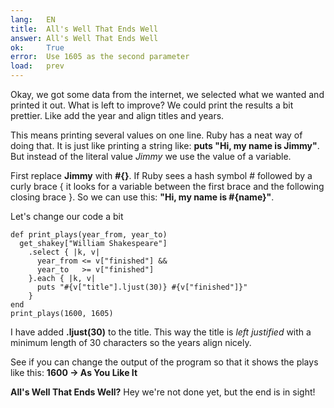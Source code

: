 ```yaml
---
lang:   EN
title:  All's Well That Ends Well
answer: All's Well That Ends Well
ok:     True
error:  Use 1605 as the second parameter
load:   prev
---
```


Okay, we got some data from the internet, we selected what we wanted and printed it out.
What is left to improve? We could print the results a bit prettier. Like add the year
and align titles and years.

This means printing several values on one line. Ruby has a neat way of doing
that. It is just like printing a string like: __puts "Hi, my name is Jimmy"__.
But instead of the literal value _Jimmy_ we use the value of a variable.

First replace __Jimmy__ with __#{}__. If Ruby sees a hash symbol # followed by a curly brace {
it looks for a variable between the first brace and the following closing brace }.
So we can use this: __"Hi, my name is \#{name}"__.

Let's change our code a bit

    def print_plays(year_from, year_to)
      get_shakey["William Shakespeare"]
        .select { |k, v|
          year_from <= v["finished"] &&
          year_to   >= v["finished"]
        }.each { |k, v|
          puts "#{v["title"].ljust(30)} #{v["finished"]}"
        }
    end
    print_plays(1600, 1605)

I have added __.ljust(30)__ to the title. This way the title is _left justified_ with a minimum
length of 30 characters so the years align nicely.

See if you can change the output of the program so that it shows the plays like this: __1600 -> As You Like It__

__All's Well That Ends Well?__ Hey we're not done yet, but the end is in sight!
